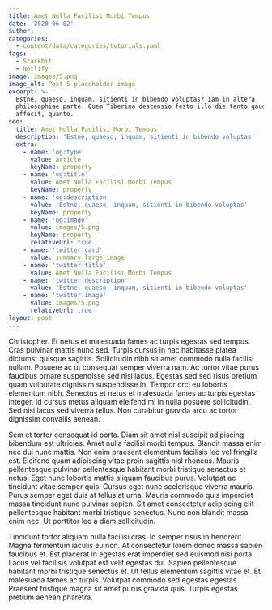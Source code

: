 ```yaml
---
title: Amet Nulla Facilisi Morbi Tempus
date: '2020-06-02'
author: 
categories:
  - content/data/categories/tutorials.yaml
tags:
  - Stackbit
  - Netlify
image: images/5.png
image_alt: Post 5 placeholder image
excerpt: >-
  Estne, quaeso, inquam, sitienti in bibendo voluptas? Iam in altera
  philosophiae parte. Quem Tiberina descensio festo illo die tanto gaudio
  affecit, quanto.
seo:
  title: Amet Nulla Facilisi Morbi Tempus
  description: 'Estne, quaeso, inquam, sitienti in bibendo voluptas'
  extra:
    - name: 'og:type'
      value: article
      keyName: property
    - name: 'og:title'
      value: Amet Nulla Facilisi Morbi Tempus
      keyName: property
    - name: 'og:description'
      value: 'Estne, quaeso, inquam, sitienti in bibendo voluptas'
      keyName: property
    - name: 'og:image'
      value: images/5.png
      keyName: property
      relativeUrl: true
    - name: 'twitter:card'
      value: summary_large_image
    - name: 'twitter:title'
      value: Amet Nulla Facilisi Morbi Tempus
    - name: 'twitter:description'
      value: 'Estne, quaeso, inquam, sitienti in bibendo voluptas'
    - name: 'twitter:image'
      value: images/5.png
      relativeUrl: true
layout: post
---
```


Christopher. Et netus et malesuada fames ac turpis egestas sed tempus. Cras pulvinar mattis nunc sed. Turpis cursus in hac habitasse platea dictumst quisque sagittis. Sollicitudin nibh sit amet commodo nulla facilisi nullam. Posuere ac ut consequat semper viverra nam. Ac tortor vitae purus faucibus ornare suspendisse sed nisi lacus. Egestas sed sed risus pretium quam vulputate dignissim suspendisse in. Tempor orci eu lobortis elementum nibh. Senectus et netus et malesuada fames ac turpis egestas integer. Id cursus metus aliquam eleifend mi in nulla posuere sollicitudin. Sed nisi lacus sed viverra tellus. Non curabitur gravida arcu ac tortor dignissim convallis aenean.

Sem et tortor consequat id porta. Diam sit amet nisl suscipit adipiscing bibendum est ultricies. Amet nulla facilisi morbi tempus. Blandit massa enim nec dui nunc mattis. Non enim praesent elementum facilisis leo vel fringilla est. Eleifend quam adipiscing vitae proin sagittis nisl rhoncus. Mauris pellentesque pulvinar pellentesque habitant morbi tristique senectus et netus. Eget nunc lobortis mattis aliquam faucibus purus. Volutpat ac tincidunt vitae semper quis. Cursus eget nunc scelerisque viverra mauris. Purus semper eget duis at tellus at urna. Mauris commodo quis imperdiet massa tincidunt nunc pulvinar sapien. Sit amet consectetur adipiscing elit pellentesque habitant morbi tristique senectus. Nunc non blandit massa enim nec. Ut porttitor leo a diam sollicitudin.

Tincidunt tortor aliquam nulla facilisi cras. Id semper risus in hendrerit. Magna fermentum iaculis eu non. At consectetur lorem donec massa sapien faucibus et. Est placerat in egestas erat imperdiet sed euismod nisi porta. Lacus vel facilisis volutpat est velit egestas dui. Sapien pellentesque habitant morbi tristique senectus et. Ut tellus elementum sagittis vitae et. Et malesuada fames ac turpis. Volutpat commodo sed egestas egestas. Praesent tristique magna sit amet purus gravida quis. Turpis egestas pretium aenean pharetra.
